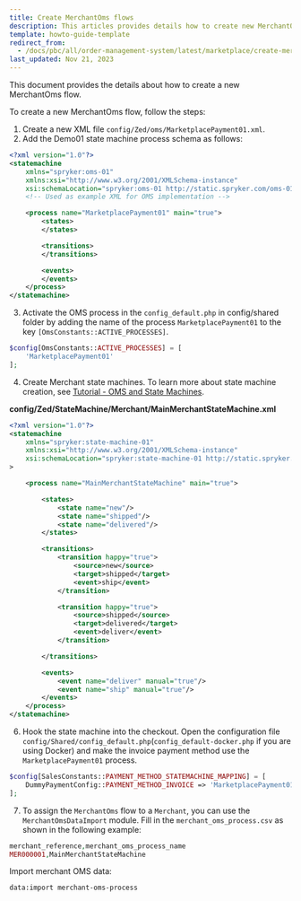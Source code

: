 ```yaml
---
title: Create MerchantOms flows
description: This articles provides details how to create new MerchantOms flow within your Spryker Marketplace Project.
template: howto-guide-template
redirect_from:
  - /docs/pbc/all/order-management-system/latest/marketplace/create-merchant-oms-flows.html
last_updated: Nov 21, 2023
---
```


This document provides the details about how to create a new MerchantOms flow.

To create a new MerchantOms flow, follow the steps:

1. Create a new XML file `config/Zed/oms/MarketplacePayment01.xml`.
2. Add the Demo01 state machine process schema as follows:

```xml
<?xml version="1.0"?>
<statemachine
	xmlns="spryker:oms-01"
	xmlns:xsi="http://www.w3.org/2001/XMLSchema-instance"
	xsi:schemaLocation="spryker:oms-01 http://static.spryker.com/oms-01.xsd">
	<!-- Used as example XML for OMS implementation -->

	<process name="MarketplacePayment01" main="true">
		<states>
		</states>

		<transitions>
		</transitions>

		<events>
		</events>
	</process>
</statemachine>		
```

3. Activate the OMS process in the `config_default.php` in config/shared folder by adding the name of the process `MarketplacePayment01` to the key `[OmsConstants::ACTIVE_PROCESSES]`.

```php
$config[OmsConstants::ACTIVE_PROCESSES] = [
	'MarketplacePayment01'
];
```

4. Create Merchant state machines. To learn more about state machine creation, see [Tutorial - OMS and State Machines](/docs/dg/dev/backend-development/data-manipulation/set-up-an-order-management-system.html).

**config/Zed/StateMachine/Merchant/MainMerchantStateMachine.xml**

```xml
<?xml version="1.0"?>
<statemachine
    xmlns="spryker:state-machine-01"
    xmlns:xsi="http://www.w3.org/2001/XMLSchema-instance"
    xsi:schemaLocation="spryker:state-machine-01 http://static.spryker.com/state-machine-01.xsd"
>

    <process name="MainMerchantStateMachine" main="true">

        <states>
            <state name="new"/>
            <state name="shipped"/>
            <state name="delivered"/>
        </states>

        <transitions>
            <transition happy="true">
                <source>new</source>
                <target>shipped</target>
                <event>ship</event>
            </transition>

            <transition happy="true">
                <source>shipped</source>
                <target>delivered</target>
                <event>deliver</event>
            </transition>

        </transitions>

        <events>
            <event name="deliver" manual="true"/>
            <event name="ship" manual="true"/>  
        </events>
    </process>
</statemachine>
```

6. Hook the state machine into the checkout.
Open the configuration file `config/Shared/config_default.php`(`config_default-docker.php` if you are using Docker) and make the invoice payment method use the `MarketplacePayment01` process.

```php
$config[SalesConstants::PAYMENT_METHOD_STATEMACHINE_MAPPING] = [
    DummyPaymentConfig::PAYMENT_METHOD_INVOICE => 'MarketplacePayment01',
];
```

7. To assign the `MerchantOms` flow to a `Merchant`, you can use the `MerchantOmsDataImport` module.
Fill in the `merchant_oms_process.csv` as shown in the following example:

```php
merchant_reference,merchant_oms_process_name
MER000001,MainMerchantStateMachine
```

Import merchant OMS data:

```bash
data:import merchant-oms-process
```
